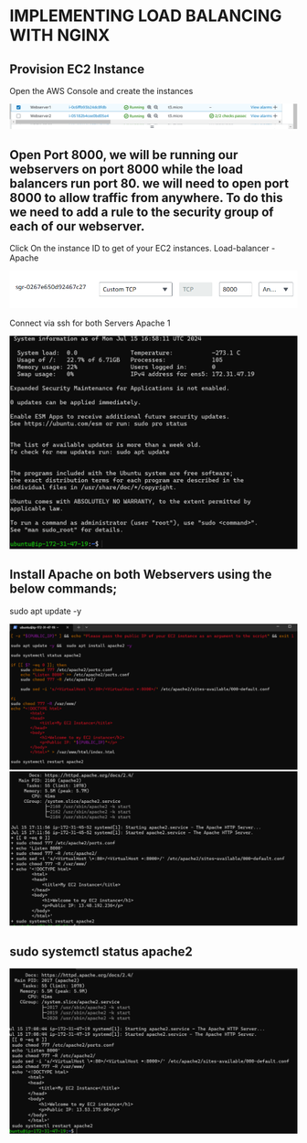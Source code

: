 # IMPLEMENTING LOAD BALANCING WITH NGINX

## Provision EC2 Instance
Open the AWS Console and create the instances

![1_name!](./img/1_Instancecreation.png)

## Open Port 8000, we will be running our webservers on port 8000 while the load balancers run port 80. we will need to open port 8000 to allow traffic from anywhere. To do this we need to add a rule to the security group of each of our webserver.
Click On the instance ID to get of your EC2 instances.
Load-balancer - Apache

![1_name!](./img/2_allowport8000.png)

Connect via ssh for both Servers
Apache 1

![1_name!](./img/3_sshconnect.png)

## Install Apache on both Webservers using the below commands;
sudo apt update -y

![1_name!](./img/4_script.png)
![1_name!](./img/5_installapacheonpub.png)

## sudo systemctl status apache2

![1_name!](./img/6_scriptrun.png)

##


